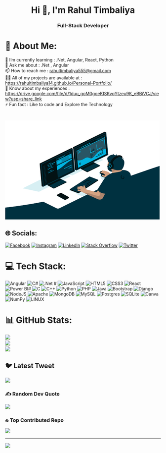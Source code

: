 <h1 align="center">Hi 👋, I'm Rahul Timbaliya</h1>
<h3 align="center">Full-Stack Developer</h3>







# 💫 About Me:
🌱 I’m currently learning :  .Net, Angular, React, Python <br>💬 Ask me about :   .Net ,  Angular <br>📫 How to reach me :  rahultimbaliya555@gmail.com<br>👨‍💻 All of my projects are available at :  https://rahultimbaliya14.github.io/Personal-Portfolio/<br>📄 Know about my experiences : https://drive.google.com/file/d/1duu_goM0goeKISKvqYtzeu9K_eBBiVCJ/view?usp=share_link<br>⚡ Fun fact : Like to code and Explore the Technology 
</br>
</br>
 <img align="bottom" alt="GIF" id='image1' src="https://raw.githubusercontent.com/Rahultimbaliya14/Rahultimbaliya14/main/code.gif" width="500" height="320" style="margin-top:20px; border-radious:10px"/>


## 🌐 Socials:
[![Facebook](https://img.shields.io/badge/Facebook-%231877F2.svg?logo=Facebook&logoColor=white)](https://facebook.com/rahul.timbaliya) [![Instagram](https://img.shields.io/badge/Instagram-%23E4405F.svg?logo=Instagram&logoColor=white)](https://instagram.com/rahultimbaliya) [![LinkedIn](https://img.shields.io/badge/LinkedIn-%230077B5.svg?logo=linkedin&logoColor=white)](https://linkedin.com/in/rahul-timbaliya) [![Stack Overflow](https://img.shields.io/badge/-Stackoverflow-FE7A16?logo=stack-overflow&logoColor=white)](https://stackoverflow.com/users/21492105) [![Twitter](https://img.shields.io/badge/Twitter-%231DA1F2.svg?logo=Twitter&logoColor=white)](https://twitter.com/@r_timbaliya_14) 

# 💻 Tech Stack:
 ![Angular](https://img.shields.io/badge/angular-%23DD0031.svg?style=for-the-badge&logo=angular&logoColor=white) ![C#](https://img.shields.io/badge/c%23-%23239120.svg?style=for-the-badge&logo=c-sharp&logoColor=white) ![.Net #](https://img.shields.io/badge/.Net-%23563D7C.svg?style=for-the-badge&logo=.net&logoColor=white) ![JavaScript](https://img.shields.io/badge/javascript-%23323330.svg?style=for-the-badge&logo=javascript&logoColor=%23F7DF1E) ![HTML5](https://img.shields.io/badge/html5-%23E34F26.svg?style=for-the-badge&logo=html5&logoColor=white) ![CSS3](https://img.shields.io/badge/css3-%231572B6.svg?style=for-the-badge&logo=css3&logoColor=white) ![React](https://img.shields.io/badge/react-%2320232a.svg?style=for-the-badge&logo=react&logoColor=%2361DAFB) ![Power BI#](https://img.shields.io/badge/Power%20Bi-FCC624.svg?style=for-the-badge&logo=power&logoColor=white) ![C](https://img.shields.io/badge/c-%2300599C.svg?style=for-the-badge&logo=c&logoColor=white)  ![C++](https://img.shields.io/badge/c++-%2300599C.svg?style=for-the-badge&logo=c%2B%2B&logoColor=white)  ![Python](https://img.shields.io/badge/python-3670A0?style=for-the-badge&logo=python&logoColor=ffdd54) ![PHP](https://img.shields.io/badge/php-%23777BB4.svg?style=for-the-badge&logo=php&logoColor=white) ![Java](https://img.shields.io/badge/java-%23ED8B00.svg?style=for-the-badge&logo=java&logoColor=white) ![Bootstrap](https://img.shields.io/badge/bootstrap-%23563D7C.svg?style=for-the-badge&logo=bootstrap&logoColor=white) ![Django](https://img.shields.io/badge/django-%23092E20.svg?style=for-the-badge&logo=django&logoColor=white) ![NodeJS](https://img.shields.io/badge/node.js-6DA55F?style=for-the-badge&logo=node.js&logoColor=white)  ![Apache](https://img.shields.io/badge/apache-%23D42029.svg?style=for-the-badge&logo=apache&logoColor=white) ![MongoDB](https://img.shields.io/badge/MongoDB-%234ea94b.svg?style=for-the-badge&logo=mongodb&logoColor=white) ![MySQL](https://img.shields.io/badge/mysql-%2300f.svg?style=for-the-badge&logo=mysql&logoColor=white) ![Postgres](https://img.shields.io/badge/postgres-%23316192.svg?style=for-the-badge&logo=postgresql&logoColor=white) ![SQLite](https://img.shields.io/badge/sqlite-%2307405e.svg?style=for-the-badge&logo=sqlite&logoColor=white) ![Canva](https://img.shields.io/badge/Canva-%2300C4CC.svg?style=for-the-badge&logo=Canva&logoColor=white) ![NumPy](https://img.shields.io/badge/numpy-%23013243.svg?style=for-the-badge&logo=numpy&logoColor=white) ![LINUX](https://img.shields.io/badge/Linux-FCC624?style=for-the-badge&logo=linux&logoColor=black) 
# 📊 GitHub Stats:
![](https://github-readme-stats.vercel.app/api?username=rahultimbaliya14&theme=dark&hide_border=false&include_all_commits=true&count_private=true)<br/>
![](https://github-readme-streak-stats.herokuapp.com/?user=rahultimbaliya14&theme=dark&hide_border=false)<br/>
![](https://github-readme-stats.vercel.app/api/top-langs/?username=rahultimbaliya14&theme=dark&hide_border=false&include_all_commits=true&count_private=true&layout=compact)

## 🐦 Latest Tweet
[![](https://gtce.itsvg.in/api?username=@r_timbaliya_14)](https://github.com/VishwaGauravIn/github-twitter-card-embed)

### ✍️ Random Dev Quote
![](https://quotes-github-readme.vercel.app/api?type=vetical&theme=radical)

### 🔝 Top Contributed Repo
![](https://github-contributor-stats.vercel.app/api?username=rahultimbaliya14&limit=5&theme=algolia&combine_all_yearly_contributions=true)

---
[![](https://visitcount.itsvg.in/api?id=rahultimbaliya14&icon=6&color=4)](https://visitcount.itsvg.in)

<!-- Proudly created with GPRM ( https://gprm.itsvg.in ) -->
